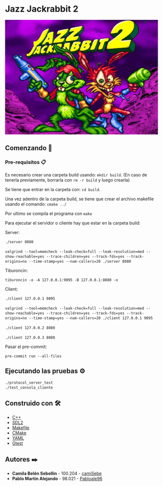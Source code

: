 # Jazz Jackrabbit 2

![Image](docs/portada_juego.jpg)

## Comenzando 🚀

### Pre-requisitos 📋

Es necesario crear una carpeta build usando: `mkdir build`. (En caso de tenerla previamente, borrarla con `rm -r build` y luego crearla)

Se tiene que entrar en la carpeta con: `cd build`.

Una vez adentro de la carpeta build, se tiene que crear el archivo makefile usando el comando: `cmake ../`

Por ultimo se compila el programa con `make`

Para ejecutar el servidor o cliente hay que estar en la carpeta build:

Server:

```shell
./server 8080

valgrind --tool=memcheck --leak-check=full --leak-resolution=med --show-reachable=yes --trace-children=yes --track-fds=yes --track-origins=no --time-stamp=yes --num-callers=20 ./server 8080
```

Tiburoncin:

```shell
tiburoncin -o -A 127.0.0.1:9095 -B 127.0.0.1:8080 -o
```

Client:

```shell
./client 127.0.0.1 9095

valgrind --tool=memcheck --leak-check=full --leak-resolution=med --show-reachable=yes --trace-children=yes --track-fds=yes --track-origins=no --time-stamp=yes --num-callers=20 ./client 127.0.0.1 9095

./client 127.0.0.2 8080

./client 127.0.0.3 8080
```

Pasar el pre-commit:

```shell
pre-commit run --all-files
```

## Ejecutando las pruebas ⚙️

```shell
./protocol_server_test
./test_consola_cliente
```

## Construido con 🛠️

* [C++](https://cplusplus.com)
* [SDL2](https://www.libsdl.org/)
* [Makefile](https://www.gnu.org/software/make/manual/make.html)
* [CMake](https://cmake.org/)
* [YAML](https://yaml.org/)
* [Gtest](https://github.com/google/googletest)

## Autores ✒️

* **Camila Belén Sebellin** - 100.204 - [camiSebe](https://github.com/camiSebe)
* **Pablo Martin Alejando** - 98.021 - [Pabloale96](https://github.com/Pabloale96)
